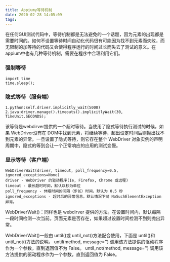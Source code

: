 ```yaml
---
title: Appiumy等待机制
date: 2020-02-28 14:05:09
tags:
---
```

在任何GUI测试代码中，等待机制都是无法避免的一个话题，因为元素的出现都是需要时间的。如何不设置等待时间自动化代码很有可能因为找不到元素而失败，而无限制的加等待的代码又会使得程序运行的时间过长而失去了测试的意义。在appium中也有几种等待机制，需要在程序中合理利用它们。
<!--more-->

### 强制等待

    import time
    time.sleep();  

### 隐式等待（服务端）

    1.python:self.driver.implicitly_wait(5000)
    2.java:driver.manage().timeouts().implicitlyWait(30, TimeUnit.SECONDS);

该等待是webdirver提供的一个超时等待。当使用了隐式等待执行测试的时候，如果 WebDriver没有在 DOM中找到元素，将继续等待，超出设定时间后则抛出找不到元素的异常。一旦设置了隐式等待，则它存在整个 WebDriver 对象实例的声明周期中，隐式的等到会让一个正常响应的应用的测试变慢。

### 显示等待（客户端）

    WebDriverWait(driver, timeout, poll_frequency=0.5, ignored_exceptions=None)
    driver - WebDriver 的驱动程序(Ie, Firefox, Chrome 或远程)
    timeout - 最长超时时间，默认以秒为单位
    poll_frequency - 休眠时间的间隔（步长）时间，默认为 0.5 秒
    ignored_exceptions - 超时后的异常信息，默认情况下抛 NoSuchElementException 异常。  

WebDriverWait()：同样也是 webdirver 提供的方法。在设置时间内，默认每隔一段时间检测一次当前。页面元素是否存在，如果超过设置时间检测不到则抛出异常。  

WebDriverWait()一般由 until()或 until_not()方法配合使用，下面是 until()和 until_not()方法的说明。
until(method, message=’’)
调用该方法提供的驱动程序作为一个参数，直到返回值不为 False。
until_not(method, message=’’)
调用该方法提供的驱动程序作为一个参数，直到返回值为 False。
